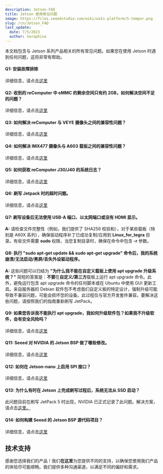 ```yaml
---
description: Jetson-FAQ
title: Jetson 使用常见问题
image: https://files.seeedstudio.com/wiki/wiki-platform/S-tempor.png
slug: /cn/Jetson_FAQ
last_update:
  date: 7/5/2023
  author: Seraphina
---
```



本文档包含与 Jetson 系列产品相关的所有常见问题。如果您在使用 Jetson 时遇到任何问题，这将非常有帮助。

#### Q1: 安装故障排除

详细信息，请点击[这里](/Troubleshooting_Installation)

#### Q2: 收到的 reComputer 中 eMMC 的剩余空间只有约 2GB，如何解决空间不足的问题？

详细信息，请点击[这里](/solution_of_insufficient_space)

#### Q3: 如何解决 reComputer 与 VEYE 摄像头之间的兼容性问题？

详细信息，请点击[这里](/Solution_for_the_Compatibility_Issue_between_reComputer_and_VEYE_Camera)

#### Q4: 如何解决 IMX477 摄像头与 A603 载板之间的兼容性问题？

详细信息，请点击[这里](/Use_IMX477_Camera_with_A603_Jetson_Carrier_Board)

#### Q5: 如何获取 reComputer J30/J40 的系统日志？

详细信息，请点击[这里](/get_the_system_log_of_recomputer_j30_and_j40)

#### Q6: 刷写 Jetpack 时的超时问题。

详细信息，请点击[这里](/usb_timeout_during_flash)

#### Q7: 刷写设备后无法使用 USB-A 端口、以太网端口或没有 HDMI 显示。
**A:** 请检查文件完整性（例如，我们提供了 SHA256 校验和），对于某些载板（特别是 A60X 系列），确保驱动程序补丁已成功复制/应用到 **Linux_for_tegra** 目录。有些文件需要 **sudo** 权限，当您复制目录时，确保在命令中包含 **-r** 参数。

#### Q8: 执行 "sudo apt-get update && sudo apt-get upgrade" 命令后，我的系统崩溃/无法启动/黑屏/丢失外设驱动程序。
**A:** 这些问题可以归结为 **"为什么我不能在自定义载板上使用 apt upgrade 升级系统？"** 简短的答案是：**不要**在**自定义/第三方**载板上运行 apt upgrade 命令。此外，避免运行包含 apt upgrade 命令的任何脚本或在 Ubuntu 中使用 GUI 更新工具。来自服务器的 Debian 软件包不考虑我们自定义板的特定设计，强制升级可能导致不兼容问题，可能会损坏您的设备。此过程仅与官方开发套件兼容。要解决这些问题，请按照我们的指南重新刷写 JetPack。

#### Q9: 如果您告诉我不能执行 apt upgrade，我如何升级软件包？如果我不升级软件，会有安全风险吗？

详细信息，请点击[这里](/upgrade_software_packages_for_jetson)

<!-- #### Q10: 如何使用 OTA（空中升级）方法升级 Jetson 设备的系统版本。 -->

<!-- 详细信息，请点击[这里](/updating_jetpack_with_ota) -->

#### Q11: Seeed 对 NVIDIA 的 Jetson BSP 做了哪些修改。

详细信息，请点击[这里](/differences_of_l4t_between_seeed_and_nvidia)

#### Q12: 如何在 Jetson-nano 上启用 SPI 接口？
详细信息，请点击[这里](/enable_spi_interface_on_jetsonnano)

#### Q13: 为什么有时在 Jetson 上完成刷写过程后，系统无法从 SSD 启动？
此问题目前在刷写 JetPack 5 时出现，NVIDIA 已正式记录了此问题。解决方案，请点击[这里。](/issue_of_jetpack5_failing_to_boot_from_certain_ssd)

#### Q14: 如何构建 Seeed 的 Jetson BSP 源代码项目？
详细信息，请点击[这里](/how_to_build_the_source_code_project_for_seeed_jetson_bsp)

## 技术支持

感谢您选择我们的产品！我们**在这里**为您提供不同的支持，以确保您使用我们产品的体验尽可能顺畅。我们提供多种沟通渠道，以满足不同的偏好和需求。

<div class="button_tech_support_container">
<a href="https://forum.seeedstudio.com/" class="button_forum"></a>
<a href="https://www.seeedstudio.com/contacts" class="button_email"></a>
</div>

<div class="button_tech_support_container">
<a href="https://discord.gg/eWkprNDMU7" class="button_discord"></a>
<a href="https://github.com/Seeed-Studio/wiki-documents/discussions/69" class="button_discussion"></a>
</div>